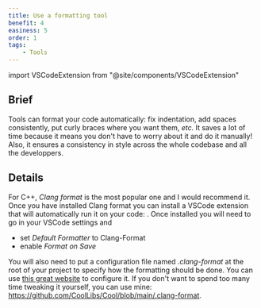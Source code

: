 ```yaml
---
title: Use a formatting tool
benefit: 4
easiness: 5
order: 1
tags:
    - Tools
---
```

import VSCodeExtension from "@site/components/VSCodeExtension"

## Brief

Tools can format your code automatically: fix indentation, add spaces consistently, put curly braces where you want them, *etc.*
It saves a lot of time because it means you don't have to worry about it and do it manually!
Also, it ensures a consistency in style across the whole codebase and all the developpers.

## Details

For C++, *Clang format* is the most popular one and I would recommend it. Once you have installed Clang format you can install a VSCode extension that will automatically run it on your code: <VSCodeExtension id="xaver.clang-format"/>. Once installed you will need to go in your VSCode settings and
 - set *Default Formatter* to Clang-Format
 - enable *Format on Save*

You will also need to put a configuration file named *.clang-format* at the root of your project to specify how the formatting should be done. You can use [this great website](https://zed0.co.uk/clang-format-configurator/) to configure it. If you don't want to spend too many time tweaking it yourself, you can use mine: https://github.com/CoolLibs/Cool/blob/main/.clang-format.